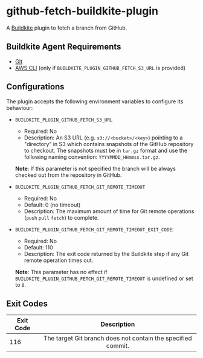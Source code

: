 # github-fetch-buildkite-plugin

A [Buildkite](https://buildkite.com) plugin to fetch a branch from GitHub.

## Buildkite Agent Requirements

- [Git](https://git-scm.com/)
- [AWS CLI](https://aws.amazon.com/cli/) (only if `BUILDKITE_PLUGIN_GITHUB_FETCH_S3_URL` is provided)

## Configurations

The plugin accepts the following environment variables to configure its behaviour:

- `BUILDKITE_PLUGIN_GITHUB_FETCH_S3_URL`
    - Required: No
    - Description: An S3 URL (e.g. `s3://<bucket>/<key>`) pointing to a "directory" in S3 which contains
        snapshots of the GitHub repository to checkout. The snapshots must be in `tar.gz` format and use the following
        naming convention: `YYYYMMDD_HHmmss.tar.gz`.

    **Note**: If this parameter is not specified the branch will be always checked out from the repository in GitHub.

- `BUILDKITE_PLUGIN_GITHUB_FETCH_GIT_REMOTE_TIMEOUT`
    - Required: No
    - Default: 0 (no timeout)
    - Description: The maximum amount of time for Git remote operations (`push` `pull` `fetch`) to complete.

- `BUILDKITE_PLUGIN_GITHUB_FETCH_GIT_REMOTE_TIMEOUT_EXIT_CODE`:
    - Required: No
    - Default: 110
    - Description: The exit code returned by the Buildkite step if any Git remote operation times out.

    **Note**: This parameter has no effect if `BUILDKITE_PLUGIN_GITHUB_FETCH_GIT_REMOTE_TIMEOUT` is undefined or
    set to `0`.

## Exit Codes

| Exit Code        | Description
| ----------- |:-------------------------------------------------------------:
| 116         | The target Git branch does not contain the specified commit.
